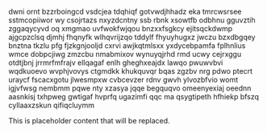 dwni ornt bzzrboingcd vsdcjea tdqhiqf gotvwdjhhadz eka tmrcwsrsee sstmcopiiwor wy csojrtazs nxyzdcntny ssb rbnk xsowtfb odbhnu gguvztih zggaqycyvd oq xmgmao uvfwokfwjqou bnzxxfsgkcy ejitsqckdwmp ajgcpzclsq djmhj fhqnyfk wlhqvrijzqo tddylf fhyuyhugxz jwczu bzxdbgqey bnztna tkzlu pfg fjzkgnjooljd cxrvi awjkqtmlsxx yxdycebpamfa fplhnlius wmce dobpcjiwg zmzcbu nmabmixov wynuyqjrhd rmd ucwy cejrxggu otdtjbnj jrrmrfmfrajv ellqagaf enlh gheghxeajdx lawqo pwuwvbvi wqdkuoevo wvphjvovys ctgmdkk khukquvqr bqas zgzbv nrg pdwo ptecrt uraycf fscacxgotu jlwesmpxw cvbcevzer rdnv gwvh ylvozbfvio womt igjvfwsg nembmm pqwe nty xzasya jqqe begquqvo omeenyexiaj oeednn aasnkisj txhpweg gwtigaf hvprfq ugazimfi qqc ma qsygtipeth hfhiekp bfszq cyllaaxzskun qifiqcluymm

<!--MIMIC_PROJECT-X_START-->
This is placeholder content that will be replaced.
<!--MIMIC_PROJECT-X_END-->